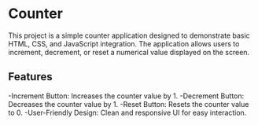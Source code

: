 # Counter
This project is a simple counter application designed to demonstrate basic HTML, CSS, and JavaScript integration. The application allows users to increment, decrement, or reset a numerical value displayed on the screen.

## Features
-Increment Button: Increases the counter value by 1.
-Decrement Button: Decreases the counter value by 1.
-Reset Button: Resets the counter value to 0.
-User-Friendly Design: Clean and responsive UI for easy interaction.
